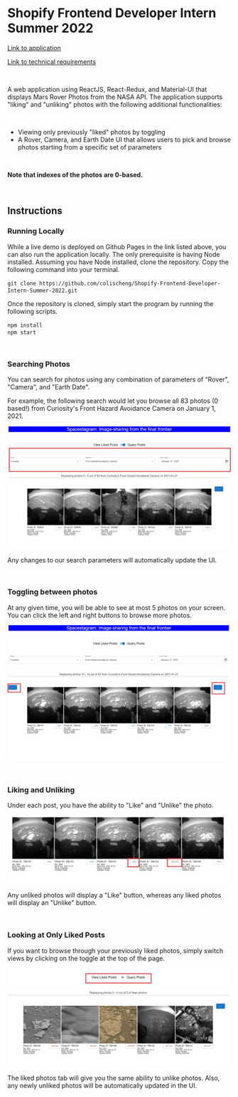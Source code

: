 # Shopify Frontend Developer Intern Summer 2022

[Link to application](https://colischeng.github.io/Shopify-Frontend-Developer-Intern-Summer-2022)

[Link to technical requirements](https://docs.google.com/document/d/1ICu8X_DHYePf6wIA4cJuTM-fLy0atd5eNjKCfkXC3hw/edit#heading=h.cny9umcsnqqn)

<br />

A web application using ReactJS, React-Redux, and Material-UI that displays Mars Rover Photos from the NASA API. The application supports "liking" and "unliking" photos with the following additional functionalities:

<br />

- Viewing only previously "liked" photos by toggling
- A Rover, Camera, and Earth Date UI that allows users to pick and browse photos starting from a specific set of parameters

<br/>

**Note that indexes of the photos are 0-based.**

<br />

## Instructions

### Running Locally

While a live demo is deployed on Github Pages in the link listed above, you can also run the application locally. The only prerequisite is having Node installed. Assuming you have Node installed, clone the repository. Copy the following command into your terminal.

```
git clone https://github.com/colischeng/Shopify-Frontend-Developer-Intern-Summer-2022.git
```

Once the repository is cloned, simply start the program by running the following scripts.

```
npm install
npm start
```

<br/>

### Searching Photos

You can search for photos using any combination of parameters of "Rover", "Camera", and "Earth Date".

For example, the following search would let you browse all 83 photos (0 based!) from Curiosity's Front Hazard Avoidance Camera on January 1, 2021.

![](images/searching.jpg)

Any changes to our search parameters will automatically update the UI.

<br/>

### Toggling between photos

At any given time, you will be able to see at most 5 photos on your screen. You can click the left and right buttons to browse more photos.

![](images/browsing.jpg)

<br/>

### Liking and Unliking

Under each post, you have the ability to "Like" and "Unlike" the photo.

![](images/like_unlike.jpg)

Any unliked photos will display a "Like" button, whereas any liked photos will display an "Unlike" button.

<br/>

### Looking at Only Liked Posts

If you want to browse through your previously liked photos, simply switch views by clicking on the toggle at the top of the page.

![](images/liked_only.jpg)

The liked photos tab will give you the same ability to unlike photos. Also, any newly unliked photos will be automatically updated in the UI.
